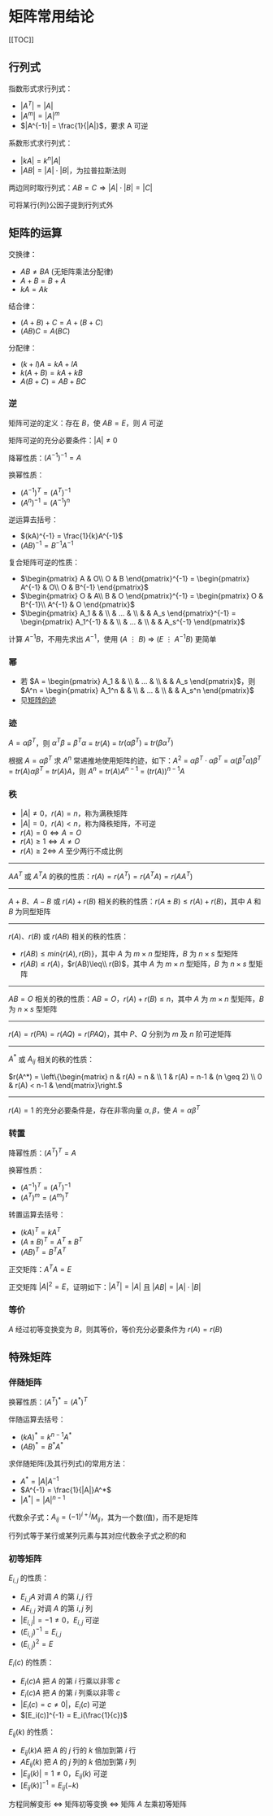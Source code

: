 # 矩阵常用结论

[[TOC]]



## 行列式

指数形式求行列式：

- $|A^T| = |A|$
- $|A^m|=|A|^m$
- $|A^{-1}| = \frac{1}{|A|}$，要求 A 可逆

系数形式求行列式：

- $|kA| = k^n|A|$
- $|AB| = |A|\cdot|B|$，为拉普拉斯法则

两边同时取行列式：$AB = C \Rightarrow |A|\cdot|B| = |C|$

可将某行(列)公因子提到行列式外

## 矩阵的运算

交换律：

- $AB \neq BA$ (无矩阵乘法分配律)
- $A+B = B+A$
- $kA = Ak$

结合律：

- $(A+B)+C = A+(B+C)$
- $(AB)C = A(BC)$

分配律：

- $(k+l)A = kA + lA$
- $k(A+B) = kA + kB$
- $A(B+C) = AB + BC$

### 逆

矩阵可逆的定义：存在 $B$，使 $AB = E$，则 $A$ 可逆

矩阵可逆的充分必要条件：$|A| \neq 0$

降幂性质：$(A^{-1})^{-1} = A$

换幂性质：

- $(A^{-1})^T = (A^T)^{-1}$
- $(A^n)^{-1} = (A^{-1})^n$

逆运算去括号：

- $(kA)^{-1} = \frac{1}{k}A^{-1}$
- $(AB)^{-1} = B^{-1}A^{-1}$

复合矩阵可逆的性质：

- $\begin{pmatrix}
  A & O\\
  O & B
  \end{pmatrix}^{-1} = \begin{pmatrix}
  A^{-1} & O\\
  O & B^{-1}
  \end{pmatrix}$
- $\begin{pmatrix}
  O & A\\
  B & O
  \end{pmatrix}^{-1} = \begin{pmatrix}
  O & B^{-1}\\
  A^{-1} & O
  \end{pmatrix}$
- $\begin{pmatrix}
  A_1 &  & \\
    & ... & \\
    &  & A_s
  \end{pmatrix}^{-1} = \begin{pmatrix}
  A_1^{-1} &  & \\
    & ... & \\
    &  & A_s^{-1}
  \end{pmatrix}$

计算 $A^{-1}B$，不用先求出 $A^{-1}$，使用 $(A \ \vdots \ B)$ $\Rightarrow$ $(E \ \vdots \ A^{-1}B)$ 更简单

### 幂

- 若 $A = \begin{pmatrix}
    A_1 &  & \\
    & ... & \\
    &  & A_s
    \end{pmatrix}$，则 $A^n = \begin{pmatrix}
    A_1^n &  & \\
    & ... & \\
    &  & A_s^n
    \end{pmatrix}$
- 见[矩阵的迹](#迹)

### 迹

$A = \alpha\beta^T$，则 $\alpha^T\beta$ = $\beta^T\alpha$ = $tr(A)$ = $tr(\alpha\beta^T)$ = $tr(\beta\alpha^T)$

根据 $A = \alpha\beta^T$ 求 $A^n$ 常递推地使用矩阵的迹，如下：$A^2$ = $\alpha\beta^T\cdot\alpha\beta^T$ = $\alpha(\beta^T\alpha)\beta^T$ = $tr(A)\alpha\beta^T$ =  $tr(A)A$，则 $A^n$ = $tr(A)A^{n-1}$ = $(tr(A))^{n-1}A$


### 秩

- $|A|\neq 0$，$r(A) = n$，称为满秩矩阵
- $|A| = 0$，$r(A) < n$，称为降秩矩阵，不可逆
- $r(A) = 0 \Leftrightarrow A = O$
- $r(A)\geq 1 \Leftrightarrow A \neq O$
- $r(A) \geq 2 \Leftrightarrow$ $A$ 至少两行不成比例

---

$AA^T$ 或 $A^TA$ 的秩的性质：$r(A) = r(A^T) = r(A^TA) = r(AA^T)$

---

$A+B$、$A-B$ 或 $r(A)+r(B)$ 相关的秩的性质：$r(A \pm B) \leq r(A) + r(B)$，其中 $A$ 和 $B$ 为同型矩阵

---

$r(A)$、$r(B)$ 或 $r(AB)$ 相关的秩的性质：

- $r(AB)\leq min\{r(A),r(B)\}$，其中 $A$ 为 $m\times n$ 型矩阵，$B$ 为 $n\times s$ 型矩阵
- $r(AB)\leq r(A)$，$r(AB)\leq\\ r(B)$，其中 $A$ 为 $m\times n$ 型矩阵，$B$ 为 $n\times s$ 型矩阵

---

$AB = O$ 相关的秩的性质：$AB = O$，$r(A)+r(B)\leq n$，其中 $A$ 为 $m\times n$ 型矩阵，$B$ 为 $n\times s$ 型矩阵

---

$r(A) = r(PA) = r(AQ) = r(PAQ)$，其中 $P$、$Q$ 分别为 $m$ 及 $n$ 阶可逆矩阵

---

$A^*$ 或 $A_{ij}$ 相关的秩的性质：

$r(A^*) = \left\{\begin{matrix}
 n & r(A) = n & \\
 1 & r(A) = n-1 & (n \geq 2) \\
 0 & r(A) < n-1 &
\end{matrix}\right.$

---

$r(A) = 1$ 的充分必要条件是，存在非零向量 $\alpha, \beta$，使 $A = \alpha\beta^T$

### 转置

降幂性质：$(A^T)^T = A$

换幂性质：

- $(A^{-1})^T = (A^T)^{-1}$
- $(A^T)^m = (A^m)^T$

转置运算去括号：

- $(kA)^T = kA^T$
- $(A \pm B)^T = A^T \pm B^T$
- $(AB)^T = B^TA^T$

正交矩阵：$A^TA = E$

正交矩阵 $|A|^2 = E$，证明如下：$|A^T| = |A|$ 且 $|AB| = |A|\cdot|B|$



### 等价

$A$ 经过初等变换变为 $B$，则其等价，等价充分必要条件为 $r(A) = r(B)$

## 特殊矩阵

### 伴随矩阵

换幂性质：$(A^T)^* = (A^*)^T$

伴随运算去括号：

- $(kA)^* = k^{n-1}A^*$
- $(AB)^* = B^*A^*$

求伴随矩阵(及其行列式)的常用方法：

- $A^* = |A|A^{-1}$
- $A^{-1} = \frac{1}{|A|}A^*$
- $|A^*| = |A|^{n-1}$


代数余子式：$A_{ij} = (-1)^{i+j}M_{ij}$，其为一个数(值)，而不是矩阵

行列式等于某行或某列元素与其对应代数余子式之积的和


### 初等矩阵

$E_{i,j}$ 的性质：

  - $E_{i,j}A$ 对调 $A$ 的第 $i,j$ 行
  - $AE_{i,j}$ 对调 $A$ 的第 $i,j$ 列
  - $|E_{i,j}| = -1 \neq 0$，$E_{i,j}$ 可逆
  - $(E_{i,j})^{-1} = E_{i,j}$
  - $(E_{i,j})^2 = E$

$E_i(c)$ 的性质：

  - $E_{i}(c)A$ 把 $A$ 的第 $i$ 行乘以非零 $c$
  - $E_{i}(c)A$ 把 $A$ 的第 $i$ 列乘以非零 $c$
  - $|E_{i}(c) = c \neq 0|$，$E_{i}(c)$ 可逆
  - $[E_i(c)]^{-1} = E_i(\frac{1}{c})$

$E_{ij}(k)$ 的性质：

  - $E_{ij}(k)A$ 把 $A$ 的 $j$ 行的 $k$ 倍加到第 $i$ 行
  - $AE_{ij}(k)$ 把 $A$ 的 $j$ 列的 $k$ 倍加到第 $i$ 列
  - $|E_{ij}(k)| = 1 \neq 0$，$E_{ij}(k)$ 可逆
  - $[E_{ij}(k)]^{-1} = E_{ij}(-k)$

方程同解变形 $\Leftrightarrow$ 矩阵初等变换 $\Leftrightarrow$ 矩阵 $A$ 左乘初等矩阵
